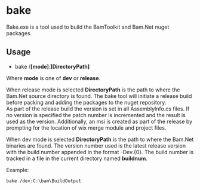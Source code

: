 ﻿# bake

Bake.exe is a tool used to build the BamToolkit and Bam.Net nuget packages.

## Usage

- bake /**[mode]**:**]DirectoryPath]**

Where **mode** is one of **dev** or **release**.

When release mode is selected **DirectoryPath** is the path to where the Bam.Net source directory is found. 
The bake tool will initiate a release build before packing and adding the packages to the nuget repository.  
As part of the release build the version is set in all AssemblyInfo.cs files. If no version is specified 
the patch number is incremented and the result is used as the version.  Additionally, an msi is created
as part of the release by prompting for the location of wix merge module and project files.

When dev mode is selected **DirectoryPath** is the path to where the Bam.Net binaries are found.  The version number used is the latest release version with the build number appended in the format -Dev.{0}.  The build number is tracked in a file in the current directory named **buildnum**.

Example:
```
bake /dev:C:\bam\BuildOutput
```
